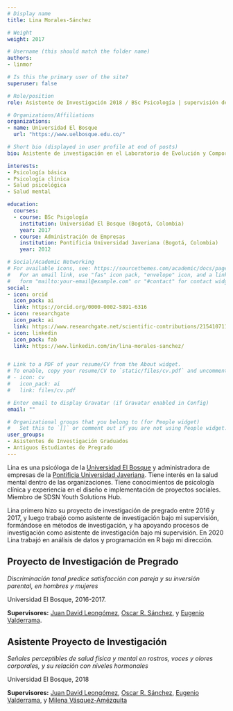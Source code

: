 ```yaml
---
# Display name
title: Lina Morales-Sánchez

# Weight
weight: 2017

# Username (this should match the folder name)
authors:
- linmor

# Is this the primary user of the site?
superuser: false

# Role/position
role: Asistente de Investigación 2018 / BSc Psicología | supervisión de investigación 2016-2017

# Organizations/Affiliations
organizations:
- name: Universidad El Bosque
  url: "https://www.uelbosque.edu.co/"

# Short bio (displayed in user profile at end of posts)
bio: Asistente de investigación en el Laboratorio de Evolución y Comportamiento Humano en 2018 y estudiante de un proyecto de investigación de pregrado entre 2016 y 2017.

interests:
- Psicología básica
- Psicología clínica
- Salud psicológica
- Salud mental

education:
  courses:
  - course: BSc Psigología
    institution: Universidad El Bosque (Bogotá, Colombia)
    year: 2017
  - course: Administración de Empresas
    institution: Pontificia Universidad Javeriana (Bogotá, Colombia)
    year: 2012

# Social/Academic Networking
# For available icons, see: https://sourcethemes.com/academic/docs/page-builder/#icons
#   For an email link, use "fas" icon pack, "envelope" icon, and a link in the
#   form "mailto:your-email@example.com" or "#contact" for contact widget.
social:
- icon: orcid
  icon_pack: ai
  link: https://orcid.org/0000-0002-5891-6316
- icon: researchgate
  icon_pack: ai
  link: https://www.researchgate.net/scientific-contributions/2154107113-Lina-Morales-Sanchez
- icon: linkedin
  icon_pack: fab
  link: https://www.linkedin.com/in/lina-morales-sanchez/


# Link to a PDF of your resume/CV from the About widget.
# To enable, copy your resume/CV to `static/files/cv.pdf` and uncomment the lines below.
# - icon: cv
#   icon_pack: ai
#   link: files/cv.pdf

# Enter email to display Gravatar (if Gravatar enabled in Config)
email: ""

# Organizational groups that you belong to (for People widget)
#   Set this to `[]` or comment out if you are not using People widget.
user_groups:
- Asistentes de Investigación Graduados
- Antiguos Estudiantes de Pregrado
---
```


Lina es una psicóloga de la [Universidad El Bosque](https://www.uelbosque.edu.co/) y administradora de empresas de la [Pontificia Universidad Javeriana](https://www.javeriana.edu.co/home). Tiene interés en la salud mental dentro de las organizaciones. Tiene conocimientos de psicología clínica y experiencia en el diseño e implementación de proyectos sociales. Miembro de SDSN Youth Solutions Hub.

Lina primero hizo su proyecto de investigación de pregrado entre 2016 y 2017, y luego trabajó como asistente de investigación bajo mi supervisión, formándose en métodos de investigación, y ha apoyando procesos de investigación como asistente de investigación bajo mi supervisión. En 2020 Lina trabajó en análisis de datos y programación en R bajo mi dirección.

## **Proyecto de Investigación de Pregrado**  

*Discriminación tonal predice satisfacción con pareja y su inversión parental, en hombres y mujeres*

Universidad El Bosque, 2016-2017.

**Supervisores:** [Juan David Leongómez](/en/#about), [Oscar R. Sánchez](/en/author/oscar-r.-sanchez/), y [Eugenio Valderrama](/en/author/eugenio-valderrama/).

## **Asistente Proyecto de Investigación**  

*Señales perceptibles de salud física y mental en rostros, voces y olores corporales, y su relación con niveles hormonales*

Universidad El Bosque, 2018

**Supervisores:** [Juan David Leongómez](/en/#about), [Oscar R. Sánchez](/en/author/oscar-r.-sanchez/), [Eugenio Valderrama](/en/author/eugenio-valderrama/), y [Milena Vásquez-Amézquita](/en/author/milena-vasquez-amezquita/)
